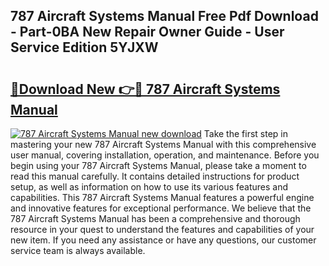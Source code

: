 ## 787 Aircraft Systems Manual Free Pdf Download - Part-0BA New Repair Owner Guide - User Service Edition 5YJXW

# <h2><a href="http://bc68357.oget.top/?id=787+Aircraft+Systems+Manual">🔗Download New 👉🔴 787 Aircraft Systems Manual</a></h2>

[![787 Aircraft Systems Manual new download](https://i.imgur.com/5g1atiW.png)](http://bc68357.oget.top/?id=787+Aircraft+Systems+Manual)
Take the first step in mastering your new 787 Aircraft Systems Manual with this comprehensive user manual, covering installation, operation, and maintenance. Before you begin using your 787 Aircraft Systems Manual, please take a moment to read this manual carefully. It contains detailed instructions for product setup, as well as information on how to use its various features and capabilities. This 787 Aircraft Systems Manual features a powerful engine and innovative features for exceptional performance. We believe that the 787 Aircraft Systems Manual has been a comprehensive and thorough resource in your quest to understand the features and capabilities of your new item. If you need any assistance or have any questions, our customer service team is always available.
